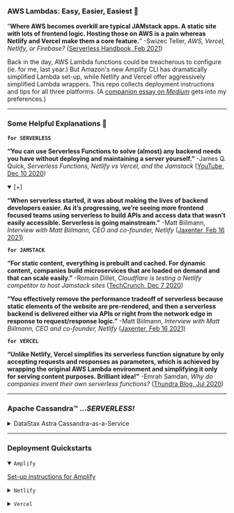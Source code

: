 ### AWS Lambdas: Easy, Easier, Easiest :electric_plug: ###

“**Where AWS becomes overkill are typical JAMstack apps. A static site with lots of frontend logic. Hosting those on AWS is a pain whereas Netlify and Vercel make them a core feature.**” -Swizec Teller, *AWS, Vercel, Netlify, or Firebase?* ([Serverless Handbook, Feb 2021](https://serverlesshandbook.dev/serverless-flavors/))

Back in the day, AWS Lambda functions could be treacherous to configure (ie. for me, last year.) But Amazon's new Amplify CLI has dramatically simplified Lambda set-up, while Netlify and Vercel offer aggressively simplified Lambda wrappers. This repo collects deployment instructions and tips for all three platforms. (A [companion essay on _Medium_]() gets into my preferences.)

---

### Some Helpful Explanations 💬 ###

<code>**for SERVERLESS**</code>

**“You can use Serverless Functions to solve (almost) any backend needs you have without deploying and maintaining a server yourself.”**
-James Q. Quick, *Serverless Functions, Netlify vs Vercel, and the Jamstack* ([YouTube, Dec 10 2020](https://morioh.com/p/dc014b3356d2))
<details open>
  <summary> [+] </summary>
<p>

  **“When serverless started, it was about making the lives of backend developers easier. As it’s progressing, we’re seeing more frontend focused teams using serverless to build APIs and access data that wasn’t easily accessible. Serverless is going mainstream.”**
  -Matt Biilmann, *Interview with Matt Biilmann, CEO and co-founder, Netlify* ([Jaxenter, Feb 16 2021)](https://jaxenter.com/biilmann-jamstack-interview-173821.html)



<code>**for JAMSTACK**</code>

**“For static content, everything is prebuilt and cached. For dynamic content, companies build microservices that are loaded on demand and that can scale easily.”**
-Romain Dillet, *Cloudflare is testing a Netlify competitor to host Jamstack sites* ([TechCrunch, Dec 7 2020](https://techcrunch.com/2020/12/07/cloudflare-is-testing-a-netlify-competitor-to-host-jamstack-sites/))

**“You effectively remove the performance tradeoff of serverless because static elements of the website are pre-rendered, and then a serverless backend is delivered either via APIs or right from the network edge in response to request/response logic.”**
-Matt Biilmann, *Interview with Matt Biilmann, CEO and co-founder, Netlify* ([Jaxenter, Feb 16 2021)](https://jaxenter.com/biilmann-jamstack-interview-173821.html)


<code>**for VERCEL**</code>

**“Unlike Netlify, Vercel simplifies its serverless function signature by only accepting requests and responses as parameters, which is achieved by wrapping the original AWS Lambda environment and simplifying it only for serving content purposes. Brilliant idea!”**
-Emrah Samdan, *Why do companies invent their own serverless functions?* ([Thundra Blog, Jul 2020](https://blog.thundra.io/why-do-companies-invent-their-own-serverless-functions))

</details>

- - -

### Apache Cassandra™ ...*SERVERLESS!* ###

<details closed>

<summary>DataStax Astra Cassandra-as-a-Service 
</summary>

  <p>

  [Set-up instructions for Astra](astra)
  </p>
</details>



- - -

### Deployment Quickstarts ###

<details open>
  <summary><code>Amplify</code></summary>
  <p>

  [Set-up instructions for Amplify](amplify-with-create-react-app)
  </p>
  </details>
<p>
<details>
  <summary><code>Netlify</code></summary>
  <p>

  [Set-up instructions for Netlify](netlify-with-create-react-app)
  </p>
</details>

<p>
<details>
  <summary><code>Vercel</code></summary>
  <p>

  [Set-up instructions for Vercel](vercel-with-next-js)
  </p>
</details>
